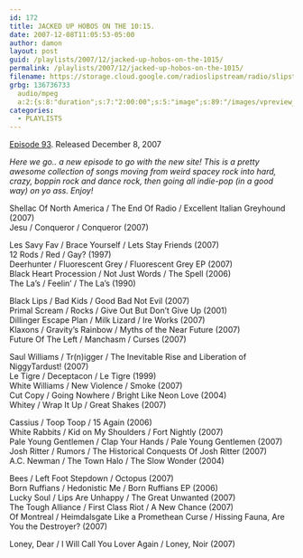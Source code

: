 ```yaml
---
id: 172
title: JACKED UP HOBOS ON THE 10:15.
date: 2007-12-08T11:05:53-05:00
author: damon
layout: post
guid: /playlists/2007/12/jacked-up-hobos-on-the-1015/
permalink: /playlists/2007/12/jacked-up-hobos-on-the-1015/
filename: https://storage.cloud.google.com/radioslipstream/radio/slipstream-93.mp3
grbg: 136736733
  audio/mpeg
  a:2:{s:8:"duration";s:7:"2:00:00";s:5:"image";s:89:"/images/vpreview_center.png";}
categories:
  - PLAYLISTS
---
```


[Episode 93](https://storage.cloud.google.com/radioslipstream/radio/slipstream-93.mp3). Released December 8, 2007

_Here we go.. a new episode to go with the new site! This is a pretty awesome collection of songs moving from weird spacey rock into hard, crazy, boppin rock and dance rock, then going all indie-pop (in a good way) on yo ass. Enjoy!_

Shellac Of North America / The End Of Radio / Excellent Italian Greyhound (2007)  
Jesu / Conqueror / Conqueror (2007)

Les Savy Fav / Brace Yourself / Lets Stay Friends (2007)  
12 Rods / Red / Gay? (1997)  
Deerhunter / Fluorescent Grey / Fluorescent Grey EP (2007)  
Black Heart Procession / Not Just Words / The Spell (2006)  
The La’s / Feelin’ / The La’s (1990)

Black Lips / Bad Kids / Good Bad Not Evil (2007)  
Primal Scream / Rocks / Give Out But Don’t Give Up (2001)  
Dillinger Escape Plan / Milk Lizard / Ire Works (2007)  
Klaxons / Gravity’s Rainbow / Myths of the Near Future (2007)  
Future Of The Left / Manchasm / Curses (2007)

Saul Williams / Tr(n)igger / The Inevitable Rise and Liberation of NiggyTardust! (2007)  
Le Tigre / Deceptacon / Le Tigre (1999)  
White Williams / New Violence / Smoke (2007)  
Cut Copy / Going Nowhere / Bright Like Neon Love (2004)  
Whitey / Wrap It Up / Great Shakes (2007)

Cassius / Toop Toop / 15 Again (2006)  
White Rabbits / Kid on My Shoulders / Fort Nightly (2007)  
Pale Young Gentlemen / Clap Your Hands / Pale Young Gentlemen (2007)  
Josh Ritter / Rumors / The Historical Conquests Of Josh Ritter (2007)  
A.C. Newman / The Town Halo / The Slow Wonder (2004)

Bees / Left Foot Stepdown / Octopus (2007)  
Born Ruffians / Hedonistic Me / Born Ruffians EP (2006)  
Lucky Soul / Lips Are Unhappy / The Great Unwanted (2007)  
The Tough Alliance / First Class Riot / A New Chance (2007)  
Of Montreal / Heimdalsgate Like a Promethean Curse / Hissing Fauna, Are You the Destroyer? (2007)

Loney, Dear / I Will Call You Lover Again / Loney, Noir (2007)

